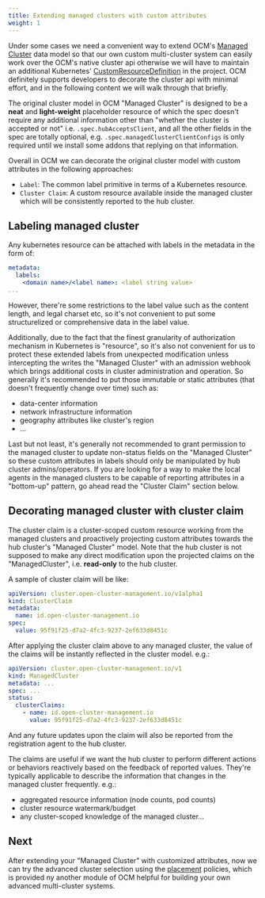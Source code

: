 ```yaml
---
title: Extending managed clusters with custom attributes
weight: 1
---
```


Under some cases we need a convenient way to extend OCM's [Managed Cluster](https://open-cluster-management.io/concepts/managedcluster/) 
data model so that our own custom multi-cluster system can easily work over the
OCM's native cluster api otherwise we will have to maintain an additional
Kubernetes' [CustomResourceDefinition](https://kubernetes.io/docs/tasks/extend-kubernetes/custom-resources/custom-resource-definitions/)
in the project. OCM definitely supports developers to decorate the cluster api 
with minimal effort, and in the following content we will walk through that 
briefly.

The original cluster model in OCM "Managed Cluster" is designed to be a 
__neat__ and  __light-weight__ placeholder resource of which the spec doesn't 
require any additional information other than "whether the cluster is 
accepted or not" i.e. `.spec.hubAcceptsClient`, and all the other fields 
in the spec are totally optional, e.g. `.spec.managedClusterClientConfigs` 
is only required until we install some addons that replying on that 
information. 

Overall in OCM we can decorate the original cluster model with custom
attributes in the following approaches:

- `Label`: The common label primitive in terms of a Kubernetes resource.
- `Cluster Claim`: A custom resource available inside the managed cluster
  which will be consistently reported to the hub cluster.
  

## Labeling managed cluster

Any kubernetes resource can be attached with labels in the metadata in the
form of:

```yaml
metadata:
  labels:
    <domain name>/<label name>: <label string value>
...
```

However, there're some restrictions to the label value such as the content 
length, and legal charset etc, so it's not convenient to put some structurelized
or comprehensive data in the label value.

Additionally, due to the fact that the finest granularity of authorization 
mechanism in Kubernetes is "resource", so it's also not convenient for us
to protect these extended labels from unexpected modification unless 
intercepting the writes the "Managed Cluster" with an admission webhook which
brings additional costs in cluster administration and operation. So generally 
it's recommended to put those immutable or static attributes (that doesn't 
frequently change over time) such as:

- data-center information
- network infrastructure information
- geography attributes like cluster's region
- ...

Last but not least, it's generally not recommended to grant permission to the 
managed cluster to update non-status fields on the "Managed Cluster" so these 
custom attributes in labels should only be manipulated by hub cluster 
admins/operators. If you are looking for a way to make the local agents in the
managed clusters to be capable of reporting attributes in a "bottom-up" 
pattern, go ahead read the "Cluster Claim" section below.

## Decorating managed cluster with cluster claim

The cluster claim is a cluster-scoped custom resource working from the managed
clusters and proactively projecting custom attributes towards the hub cluster's 
"Managed Cluster" model. Note that the hub cluster is not supposed to make 
any direct modification upon the projected claims on the "ManagedCluster", i.e. 
__read-only__ to the hub cluster.

A sample of cluster claim will be like:

```yaml
apiVersion: cluster.open-cluster-management.io/v1alpha1
kind: ClusterClaim
metadata:
  name: id.open-cluster-management.io
spec:
  value: 95f91f25-d7a2-4fc3-9237-2ef633d8451c
```

After applying the cluster claim above to any managed cluster, the value of 
the claims will be instantly reflected in the cluster model. e.g.:

```yaml
apiVersion: cluster.open-cluster-management.io/v1
kind: ManagedCluster
metadata: ...
spec: ...
status:
  clusterClaims:
    - name: id.open-cluster-management.io
      value: 95f91f25-d7a2-4fc3-9237-2ef633d8451c
```

And any future updates upon the claim will also be reported from the 
registration agent to the hub cluster. 

The claims are useful if we want the hub cluster to perform different actions 
or behaviors reactively based on the feedback of reported values. They're
typically applicable to describe the information that changes in the managed
cluster frequently. e.g.:

- aggregated resource information (node counts, pod counts)
- cluster resource watermark/budget
- any cluster-scoped knowledge of the managed cluster...


## Next

After extending your "Managed Cluster" with customized attributes, now we can
try the advanced cluster selection using the [placement](https://open-cluster-management.io/concepts/placement/)
policies, which is provided ny another module of OCM helpful for building your
own advanced multi-cluster systems.